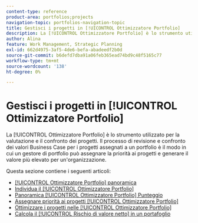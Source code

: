 ```yaml
---
content-type: reference
product-area: portfolios;projects
navigation-topic: portfolios-navigation-topic
title: Gestisci i progetti in [!UICONTROL Ottimizzatore Portfolio]
description: La [!UICONTROL Ottimizzatore Portfolio] è lo strumento utilizzato per la valutazione e il confronto dei progetti. Il processo di revisione e confronto dei valori Business Case per i progetti assegnati a un portfolio è il modo in cui un gestore di portfolio può assegnare la priorità ai progetti e generare il valore più elevato per un'organizzazione.
author: Alina
feature: Work Management, Strategic Planning
exl-id: 662d4975-3af5-4de6-befa-abadeedf2b0d
source-git-commit: b6defd7dba91a06feb365ead74bd9c48f5165c77
workflow-type: tm+mt
source-wordcount: '138'
ht-degree: 0%

---
```


# Gestisci i progetti in [!UICONTROL Ottimizzatore Portfolio]

La [!UICONTROL Ottimizzatore Portfolio] è lo strumento utilizzato per la valutazione e il confronto dei progetti. Il processo di revisione e confronto dei valori Business Case per i progetti assegnati a un portfolio è il modo in cui un gestore di portfolio può assegnare la priorità ai progetti e generare il valore più elevato per un&#39;organizzazione.

Questa sezione contiene i seguenti articoli:

* [[!UICONTROL Ottimizzatore Portfolio] panoramica](../../../manage-work/portfolios/portfolio-optimizer/portfolio-optimizer-overview.md)
* [Individua il [!UICONTROL Ottimizzatore Portfolio]](../../../manage-work/portfolios/portfolio-optimizer/locate-portfolio-optimizer.md)
* [Panoramica [!UICONTROL Ottimizzatore Portfolio] Punteggio](../../../manage-work/portfolios/portfolio-optimizer/portfolio-optimizer-score.md)
* [Assegnare priorità ai progetti [!UICONTROL Ottimizzatore Portfolio]](../../../manage-work/portfolios/portfolio-optimizer/prioritize-projects-in-portfolio-optimizer.md)
* [Ottimizzare i progetti nelle [!UICONTROL Ottimizzatore Portfolio]](../../../manage-work/portfolios/portfolio-optimizer/optimize-projects-in-portfolio-optimizer.md)
* [Calcola il [!UICONTROL Rischio di valore netto] in un portafoglio](../../../manage-work/portfolios/portfolio-optimizer/calculate-risk-to-net-value-in-portfolio.md)
